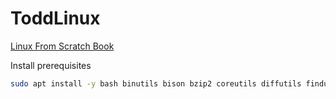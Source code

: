 # ToddLinux

[Linux From Scratch Book](https://www.linuxfromscratch.org/lfs/downloads/stable/LFS-BOOK-10.1.pdf)

Install prerequisites
```bash
sudo apt install -y bash binutils bison bzip2 coreutils diffutils findutils gawk gcc g++ grep gzip m4 make patch perl python3 sed tar texinfo xz-utils
```
